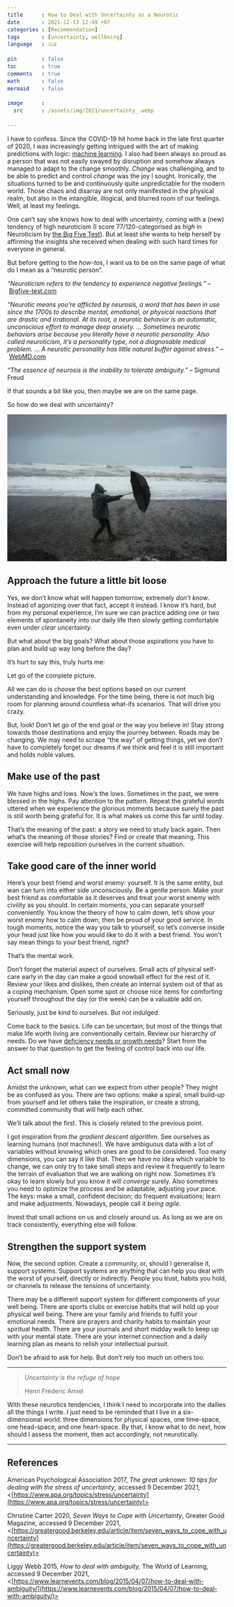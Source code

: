 ```yaml
---
title      : How to Deal with Uncertainty as a Neurotic
date       : 2021-12-13 12:49 +07
categories : [Recommendation]
tags       : [uncertainty, wellbeing]
language   : 🇬🇧

pin        : false
toc        : true
comments   : true
math       : false
mermaid    : false

image      :
  src      : /assets/img/2021/uncertainty_.webp

---
```



I have to confess. Since the COVID-19 hit home back in the late first quarter of 2020, I was increasingly getting intrigued with the art of making predictions with logic: [machine learning](https://github.com/fiddien/AI-DS-deliberate-practice). I also had been always so proud as a person that was not easily swayed by disruption and somehow always managed to adapt to the change smoothly. _Change_ was challenging, and to be able to predict and control _change_ was the joy I sought. Ironically, the situations turned to be and continuously quite unpredictable for the modern world. Those chaos and disarray are not only manifested in the physical realm, but also in the intangible, illogical, and blurred room of our feelings. Well, at least my feelings.

One can’t say she knows how to deal with uncertainty, coming with a (new) tendency of high neuroticism (I score 77/120-categorised as _high_ in Neuroticism by [the Big Five Test](https://bigfive-test.com/)). But at least she wants to help herself by affirming the insights she received when dealing with such hard times for everyone in general.

But before getting to the _how-tos_, I want us to be on the same page of what do I mean as a “neurotic person”.

_“Neuroticism refers to the tendency to experience negative feelings.”_ – [Bigfive-test.com](https://bigfive-test.com/)

_“Neurotic means you’re afflicted by neurosis, a word that has been in use since the 1700s to describe mental, emotional, or physical reactions that are drastic and irrational. At its root, a neurotic behavior is an automatic, unconscious effort to manage deep anxiety. … Sometimes neurotic behaviors arise because you literally have a neurotic personality. Also called neuroticism, it’s a personality type, not a diagnosable medical problem._ … _A neurotic personality has little natural buffer against stress.”_ – [WebMD.com](https://www.webmd.com/mental-health/neurotic-behavior-overview)

_“The essence of neurosis is the inability to tolerate ambiguity.”_ – Sigmund Freud

If that sounds a bit like you, then maybe we are on the same page.

So how do we deal with uncertainty?

![](/assets/img/2021/uncertainty.webp)

## Approach the future a little bit loose

Yes, we don’t know what will happen tomorrow, extremely _don’t know_. Instead of agonizing over that fact, accept it instead. I know it’s hard, but from my personal experience, I’m sure we can practice adding one or two elements of spontaneity into our daily life then slowly getting comfortable even under _clear uncertainty_.

But what about the big goals? What about those aspirations you have to plan and build up way long before the day?

It’s hurt to say this, truly hurts me:

Let go of the complete picture.

All we can do is choose the best options based on our current understanding and knowledge. For the time being, there is not much big room for planning around countless what-ifs scenarios. That will drive you crazy.

But, look! Don’t let go of the end goal or the way you believe in! Stay strong towards those destinations and enjoy the journey between. Roads may be changing. We may need to scrape “the way” of getting things, yet we don’t have to completely forget our dreams if we think and feel it is still important and holds noble values.

## Make use of the past

We have highs and lows. Now’s the lows. Sometimes in the past, we were blessed in the highs. Pay attention to the pattern. Repeat the grateful words uttered when we experience the glorious moments because surely the past is still worth being grateful for. It is what makes us come this far until today.

That’s the meaning of the past: a story we need to study back again. Then what’s the meaning of those stories? Find or create that meaning. This exercise will help reposition ourselves in the current situation.

## Take good care of the inner world

Here’s your best friend and worst enemy: yourself. It is the same entity, but wan can turn into either side unconsciously. Be a gentle person. Make your best friend as comfortable as it deserves and treat your worst enemy with civility as you should. In certain moments, you can separate yourself conveniently. You know the theory of how to calm down, let’s show your worst enemy how to calm down, then be proud of your good service. In tough moments, notice the way you talk to yourself, so let’s converse inside your head just like how you would like to do it with a best friend. You won’t say mean things to your best friend, right?

That’s the mental work.

Don’t forget the material aspect of ourselves. Small acts of physical self-care early in the day can make a good snowball effect for the rest of it. Review your likes and dislikes, then create an internal system out of that as a coping mechanism. Open some spot or choose nice items for comforting yourself throughout the day (or the week) can be a valuable add on.

Seriously, just be kind to ourselves. But not indulged.

Come back to the basics. Life can be uncertain, but most of the things that make life worth living are conventionally certain. Review our hierarchy of needs. Do we have [deficiency needs or growth needs](https://www.simplypsychology.org/maslow.html)? Start from the answer to that question to get the feeling of control back into our life.

## Act small now

Amidst the unknown, what can we expect from other people? They might be as confused as you. There are two options: make a spiral, small build-up from yourself and let others take the inspiration, or create a strong, committed community that will help each other.

We’ll talk about the first. This is closely related to the previous point.

I got inspiration from _the gradient descent algorithm_. See ourselves as learning humans (not machines!). We have ambiguous data with a lot of variables without knowing which ones are good to be considered. Too many dimensions, you can say it like that. Then we have no idea which variable to change, we can only try to take small steps and review it frequently to learn the terrain of evaluation that we are walking on right now. Sometimes it’s okay to learn slowly but you know it will _converge_ surely. Also sometimes you need to optimize the process and be adaptable, adjusting your pace. The keys: make a small, confident decision; do frequent evaluations; learn and make adjustments. Nowadays, people call it _being_ _agile_.

Invest that small actions on us and closely around us. As long as we are on track consistently, everything else will follow.

## Strengthen the support system

Now, the second option. Create a community, or, should I generalise it, support systems. Support systems are anything that can help you deal with the worst of yourself, directly or indirectly. People you trust, habits you hold, or channels to release the tensions of uncertainty.

There may be a different support system for different components of your well being. There are sports clubs or exercise habits that will hold up your physical well being. There are your family and friends to fulfil your emotional needs. There are prayers and charity habits to maintain your spiritual health. There are your journals and short midday walk to keep up with your mental state. There are your internet connection and a daily learning plan as means to relish your intellectual pursuit.

Don’t be afraid to ask for help. But don’t rely too much on others too.

---

> _Uncertainty is the refuge of hope_
> 
> Henri Frederic Amiel

With these neurotics tendencies, I think I need to incorporate into the dailies all the things I write. I just need to be reminded that I live in a six-dimensional world: three dimensions for physical spaces, one time-space, one head-space, and one heart-space. By that, I know what to do next, how should I assess the moment, then act accordingly, not neurotically.

---

## References

American Psychological Association 2017, _The great unknown: 10 tips for dealing with the stress of uncertainty_, accessed 9 December 2021, <[https://www.apa.org/topics/stress/uncertainty](https://www.apa.org/topics/stress/uncertainty)>

Christine Carter 2020, _Seven Ways to Cope with Uncertainty_, Greater Good Magazine, accessed 9 December 2021,<[https://greatergood.berkeley.edu/article/item/seven_ways_to_cope_with_uncertainty](https://greatergood.berkeley.edu/article/item/seven_ways_to_cope_with_uncertainty)>  
  
Liggy Webb 2015, _How to deal with ambiguity,_ The World of Learning, accessed 9 December 2021, <[https://www.learnevents.com/blog/2015/04/07/how-to-deal-with-ambiguity/](https://www.learnevents.com/blog/2015/04/07/how-to-deal-with-ambiguity/)>